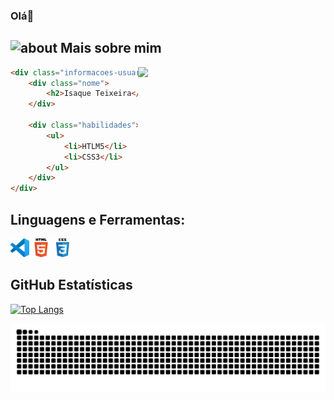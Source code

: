 ### Olá👋

## <img width="45" alt="about" src="https://raw.github.com/elizarov/elizarov/master/about.png"> Mais sobre mim

<img align="right" width="300" src="https://c.tenor.com/Rft05nnPfpgAAAAC/sewa-rumah-nak-baya-bile.gif" />

```html
<div class="informacoes-usuario">
    <div class="nome">
        <h2>Isaque Teixeira</h2>
    </div>

    <div class="habilidades">
        <ul>
            <li>HTLM5</li>
            <li>CSS3</li>
        </ul>
    </div>
</div>
```

## **Linguagens e Ferramentas:**  
<code><img height="30" src="https://raw.githubusercontent.com/github/explore/80688e429a7d4ef2fca1e82350fe8e3517d3494d/topics/visual-studio-code/visual-studio-code.png"></code>
<code><img height="30" src="https://raw.githubusercontent.com/github/explore/80688e429a7d4ef2fca1e82350fe8e3517d3494d/topics/html/html.png"></code>
<code><img height="30" src="https://raw.githubusercontent.com/github/explore/80688e429a7d4ef2fca1e82350fe8e3517d3494d/topics/css/css.png"></code>


## **GitHub Estatísticas**

[![Top Langs](https://github-readme-stats.vercel.app/api/top-langs/?username=IsaqueTeixeira&layout=compact)](https://github.com/anuraghazra/github-readme-stats)


![Snake animation](https://github.com/NailsonDev/NailsonDev/blob/output/github-contribution-grid-snake.svg)
